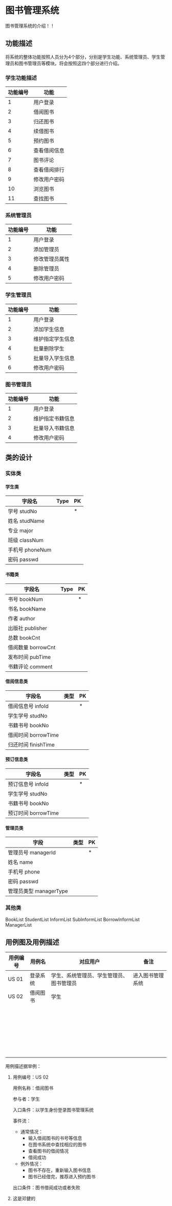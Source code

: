 # 图书管理系统

图书管理系统的介绍！！

## 功能描述

将系统的整体功能按照人员分为4个部分，分别是学生功能、系统管理员、学生管理员和图书管理员等模块。将会按照这四个部分进行介绍。

### 学生功能描述

| 功能编号 | 功能         |
| -------- | ------------ |
| 1        | 用户登录     |
| 2        | 借阅图书     |
| 3        | 归还图书     |
| 4        | 续借图书     |
| 5        | 预约图书     |
| 6        | 查看借阅信息 |
| 7        | 图书评论     |
| 8        | 查看借阅排行 |
| 9        | 修改用户密码 |
| 10       | 浏览图书     |
| 11       | 查找图书     |

### 系统管理员

|功能编号| 功能|
|-----------|------|
|1|用户登录|
|2|添加管理员|
|3|修改管理员属性|
|4|删除管理员|
|5|修改用户密码|

### 学生管理员

| 功能编号 | 功能             |
| -------- | ---------------- |
| 1        | 用户登录         |
| 2        | 添加学生信息     |
| 3        | 维护指定学生信息 |
| 4        | 批量删除学生     |
| 5        | 批量导入学生信息 |
| 6        | 修改用户密码     |

### 图书管理员

| 功能编号 | 功能             |
| -------- | ---------------- |
| 1        | 用户登录         |
| 2        | 维护指定书籍信息 |
| 3        | 批量导入书籍信息 |
| 4        | 修改用户密码     |



## 类的设计

### 实体类

####  学生类

| 字段名          | Type | PK   |
| --------------- | ---- | ---- |
| 学号 studNo     |      | *    |
| 姓名 studName   |      |      |
| 专业 major      |      |      |
| 班级 classNum   |      |      |
| 手机号 phoneNum |      |      |
| 密码 passwd     |      |      |

#### 书籍类

| 字段名             | Type | PK   |
| ------------------ | ---- | ---- |
| 书号 bookNum       |      | *    |
| 书名 bookName      |      |      |
| 作者 author        |      |      |
| 出版社 publisher   |      |      |
| 总数 bookCnt       |      |      |
| 借阅数量 borrowCnt |      |      |
| 发布时间 pubTime   |      |      |
| 书籍评论 comment   |      |      |

#### 借阅信息类

| 字段名              | 类型 | PK   |
| ------------------- | ---- | ---- |
| 借阅信息号 infoId   |      | *    |
| 学生学号 studNo     |      |      |
| 书籍书号 bookNo     |      |      |
| 借阅时间 borrowTime |      |      |
| 归还时间 finishTime |      |      |

#### 预订信息类
| 字段名              | 类型 | PK   |
| ------------------- | ---- | ---- |
| 预订信息号 infoId   |      | *    |
| 学生学号 studNo     |      |      |
| 书籍书号 bookNo     |      |      |
| 预订时间 borrowTime |      |      |

#### 管理员类

| 字段                   | 类型 | PK   |
| ---------------------- | ---- | ---- |
| 管理员号 managerId     |      | *    |
| 姓名 name              |      |      |
| 手机号 phone           |      |      |
| 密码 passwd            |      |      |
| 管理员类型 managerType |      |      |

### 其他类

BookList
StudentList
InformList
SubInformList
BorrowInformList
ManagerList


## 用例图及用例描述

| 用例编号 | 用例名   | 对应用户                                 | 备注             |
| -------- | -------- | ---------------------------------------- | ---------------- |
| US 01    | 登录系统 | 学生、系统管理员、学生管理员、图书管理员 | 进入图书管理系统 |
| US 02    | 借阅图书 | 学生                                     |                  |
|          |          |                                          |                  |
|          |          |                                          |                  |
|          |          |                                          |                  |
|          |          |                                          |                  |
|          |          |                                          |                  |
|          |          |                                          |                  |
|          |          |                                          |                  |
|          |          |                                          |                  |
|          |          |                                          |                  |
|          |          |                                          |                  |
|          |          |                                          |                  |
|          |          |                                          |                  |
|          |          |                                          |                  |
|          |          |                                          |                  |
|          |          |                                          |                  |
|          |          |                                          |                  |
|          |          |                                          |                  |
|          |          |                                          |                  |
|          |          |                                          |                  |
|          |          |                                          |                  |
|          |          |                                          |                  |
|          |          |                                          |                  |
|          |          |                                          |                  |
|          |          |                                          |                  |
|          |          |                                          |                  |
|          |          |                                          |                  |
|          |          |                                          |                  |

用例描述据举例：

1. 用例编号：US 02

   用例名称：借阅图书

   参与者：学生

   入口条件：以学生身份登录图书管理系统

   事件流：
      - 通常情况：
        - 输入借阅图书的书号等信息
        - 在图书系统中查找相应的图书
        - 查看图书的借阅情况
        - 借阅成功
      - 例外情况：
        - 图书不存在，重新输入图书信息
        - 图书已经借完，推荐进入预约图书

   出口条件：图书借阅成功或者失败

2. 这是邓健的
